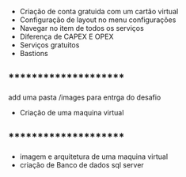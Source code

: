 - Criação de conta gratuida com um cartão virtual
- Configuração de layout no menu configurações
- Navegar no item de todos os serviços
- Diferença de CAPEX E OPEX
- Serviços gratuitos
- Bastions     

## ********************

add uma pasta /images para entrga do desafio
- Criação de uma maquina virtual 

## ********************
 - imagem e arquitetura de uma maquina virtual 
 - criação de Banco de dados sql server 

